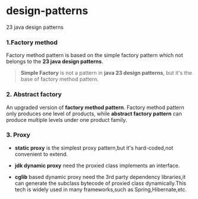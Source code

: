 # design-patterns
23 java design patterns

### 1.Factory method
Factory method pattern is based on the simple factory pattern which not belongs to the **23 java design patterns**.
> **Simple Factory** is not a pattern in **java 23 design patterns**, but it's the base of factory method pattern.

### 2. Abstract factory
An upgraded version of **factory method pattern**. Factory method pattern only produces one level of products, while **abstract factory pattern** can produce multiple levels under one product family.

### 3. Proxy
+ **static proxy** is the simplest proxy pattern,but it's hard-coded,not convenient to extend.

+ **jdk dynamic proxy** need the proxied class implements an interface.

+ **cglib** based dynamic proxy need the 3rd party dependency libraries,it can generate the subclass bytecode of proxied class dynamically.This tech is widely used in many frameworks,such as Spring,Hibernate,etc.